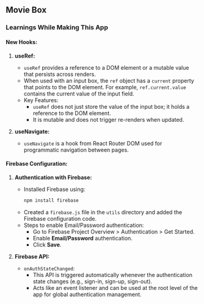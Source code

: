 ## Movie Box

### Learnings While Making This App

#### New Hooks:

1. **useRef:**

   - `useRef` provides a reference to a DOM element or a mutable value that persists across renders.
   - When used with an input box, the `ref` object has a `current` property that points to the DOM element. For example, `ref.current.value` contains the current value of the input field.
   - Key Features:
     - `useRef` does not just store the value of the input box; it holds a reference to the DOM element.
     - It is mutable and does not trigger re-renders when updated.

2. **useNavigate:**
   - `useNavigate` is a hook from React Router DOM used for programmatic navigation between pages.

#### Firebase Configuration:

1. **Authentication with Firebase:**

   - Installed Firebase using:
     ```bash
     npm install firebase
     ```
   - Created a `firebase.js` file in the `utils` directory and added the Firebase configuration code.
   - Steps to enable Email/Password authentication:
     - Go to Firebase Project Overview > Authentication > Get Started.
     - Enable **Email/Password** authentication.
     - Click **Save**.

2. **Firebase API:**
   - `onAuthStateChanged`:
     - This API is triggered automatically whenever the authentication state changes (e.g., sign-in, sign-up, sign-out).
     - Acts like an event listener and can be used at the root level of the app for global authentication management.
